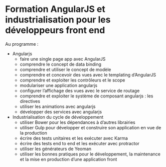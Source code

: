 # Formation AngularJS et industrialisation pour les développeurs front end
Au programme :
- Angularjs
  - faire une single page app avec AngularJS
  - comprendre le concept de data binding
  - comprendre et utiliser le concept de modèle
  - comprendre et concevoir des vues avec le templating d’AngularJS
  - comprendre et exploiter les contrôleurs et le scope
  - modulariser une application angularjs
  - configurer l’affichage des vues avec le service de routage
  - comprendre et exploiter le système de composant angularjs : les directives
  - utiliser les animations avec angularjs
  - développer des services avec angularjs
- Industrialisation du cycle de développement
  - utiliser Bower pour les dépendances à d’autres librairies
  - utiliser Gulp pour développer et construire son application en vue de la production
  - écrire des tests unitaires et les exécuter avec Karma
  - écrire des tests end to end et les exécuter avec protractor
  - utiliser les générateurs de Yeoman
  - utiliser les bonnes pratiques pour le développement, la maintenance et la mise en production d’une application front